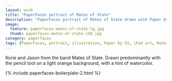 ```yaml
---
layout: work
title: "PaperFaces portrait of Mates of State"
description: "PaperFaces portrait of Mates of State drawn with Paper by 53 on an iPad."
image: 
  feature: paperfaces-mates-of-state-lg.jpg
  thumb: paperfaces-mates-of-state-150.jpg
category: paperfaces
tags: [PaperFaces, portrait, illustration, Paper by 53, iPad art, Mates of State]
---
```


Korie and Jason from the band Mates of State. Drawn predominantly with the pencil tool on a light orange background, with a hint of watercolor.

{% include paperfaces-boilerplate-2.html %}